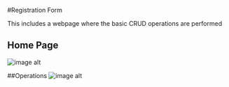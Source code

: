 #Registration Form 

This includes a webpage where the basic CRUD operations are performed 

## Home Page
![image alt](https://github.com/ThanuMGowda/Assessment/blob/1c4caf8dff988ae603f530d5af9d3ffc374282d7/login.png)

##Operations
![image alt](https://github.com/ThanuMGowda/Assessment/blob/80366ecfcf79678b97b843e4ff9d7b52dd1ed6d8/output2.png)
